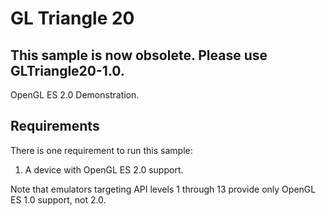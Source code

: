 # GL Triangle 20

## This sample is now obsolete. Please use GLTriangle20-1.0.

OpenGL ES 2.0 Demonstration.

## Requirements

There is one requirement to run this sample:

1. A device with OpenGL ES 2.0 support.

Note that emulators targeting API levels 1 through 13 provide only OpenGL ES 1.0 support, not 2.0.
